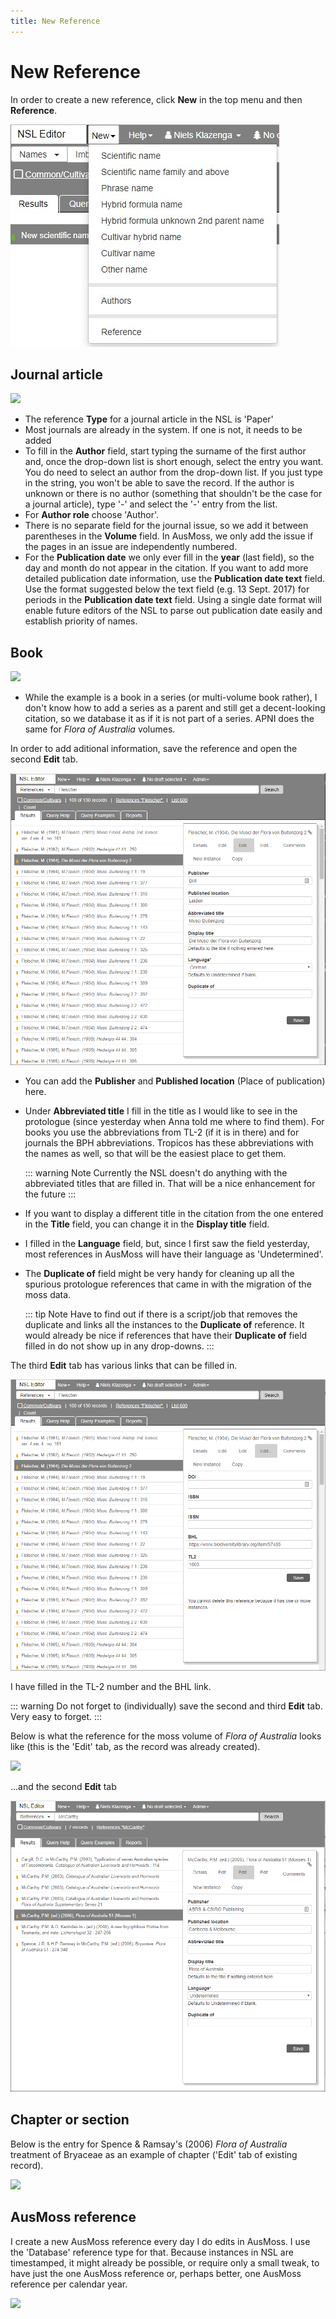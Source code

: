 ```yaml
---
title: New Reference
---
```


# New Reference

In order to create a new reference, click **New** in the top menu and then **Reference**.

![](./assets/new-item-dropdown-1.jpg)

## Journal article
![](./assets/new-reference-1.png)

- The reference **Type** for a journal article in the NSL is 'Paper'
- Most journals are already in the system. If one is not, it needs to be added
- To fill in the **Author** field, start typing the surname of the first author and, once the drop-down list is short enough, select the entry you want. You do need to select an author from the drop-down list. If you just type in the string, you won't be able to save the record. If the author is unknown or there is no author (something that shouldn't be the case for a journal article), type '-' and select the '-' entry from the list.
- For **Author role** choose 'Author'.
- There is no separate field for the journal issue, so we add it between parentheses in the **Volume** field. In AusMoss, we only add the issue if the pages in an issue are independently numbered.
- For the **Publication date** we only ever fill in the **year** (last field), so the day and month do not appear in the citation. If you want to add more detailed publication date information, use the **Publication date text** field. Use the format suggested below the text field (e.g. 13 Sept. 2017) for periods in the **Publication date text** field. Using a single date format will enable future editors of the NSL to parse out publication date easily and establish priority of names.

## Book

![](./assets/new-reference-book.png)

- While the example is a book in a series (or multi-volume book rather), I don't know how to add a series as a parent and still get a decent-looking citation, so we database it as if it is not part of a series. APNI does the same for *Flora of Australia* volumes.

In order to add aditional information, save the reference and open the second **Edit** tab.

![](./assets/new-reference-book-2.png)

- You can add the **Publisher** and **Published location** (Place of publication) here.

- Under **Abbreviated title** I fill in the title as I would like to see in the protologue (since yesterday when Anna told me where to find them). For books you use the abbreviations from TL-2 (if it is in there) and for journals the BPH abbreviations. Tropicos has these abbreviations with the names as well, so that will be the easiest place to get them.

  ::: warning Note
  Currently the NSL doesn't do anything with the abbreviated titles that are filled in. That will be a nice enhancement for the future
  :::

- If you want to display a different title in the citation from the one entered in the **Title** field, you can change it in the **Display title** field.

- I filled in the **Language** field, but, since I first saw the field  yesterday, most references in AusMoss will have their language as 'Undetermined'.

- The **Duplicate of** field might be very handy for cleaning up all the spurious protologue references that came in with the migration of the moss data.

  ::: tip Note
  Have to find out if there is a script/job that removes the duplicate and links all the instances to the **Duplicate of** reference. It would already be nice if references that have their **Duplicate of** field filled in do not show up in any drop-downs.
  :::

The third **Edit** tab has various links that can be filled in.

![](./assets/new-reference-book-3.png)

I have filled in the TL-2 number and the BHL link.

::: warning
Do not forget to (individually) save the second and third **Edit** tab. Very easy to forget.
:::

Below is what the reference for the moss volume of *Flora of Australia* looks like (this is the 'Edit' tab, as the record was already created).

![](./assets/reference-flora-of-australia.png)

...and the second **Edit** tab

![](./assets/reference-flora-of-australia-2.png)


## Chapter or section

Below is the entry for Spence & Ramsay's (2006) *Flora of Australia* treatment of Bryaceae as an example of chapter ('Edit' tab of existing record).

![](./assets/reference-flora-of-australia-chapter.png)

## AusMoss reference

I create a new AusMoss reference every day I do edits in AusMoss. I use the 'Database' reference type for that. Because instances in NSL are timestamped, it might already be possible, or require only a small tweak, to have just the one AusMoss reference or, perhaps better, one AusMoss reference per calendar year.

![](./assets/new-reference-2.png)
